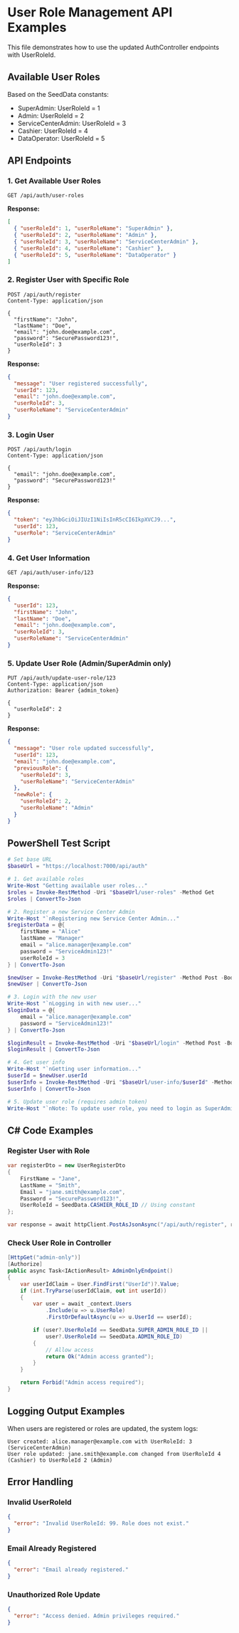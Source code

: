 # User Role Management API Examples

This file demonstrates how to use the updated AuthController endpoints with UserRoleId.

## Available User Roles

Based on the SeedData constants:

- SuperAdmin: UserRoleId = 1
- Admin: UserRoleId = 2
- ServiceCenterAdmin: UserRoleId = 3
- Cashier: UserRoleId = 4
- DataOperator: UserRoleId = 5

## API Endpoints

### 1. Get Available User Roles

```http
GET /api/auth/user-roles
```

**Response:**

```json
[
  { "userRoleId": 1, "userRoleName": "SuperAdmin" },
  { "userRoleId": 2, "userRoleName": "Admin" },
  { "userRoleId": 3, "userRoleName": "ServiceCenterAdmin" },
  { "userRoleId": 4, "userRoleName": "Cashier" },
  { "userRoleId": 5, "userRoleName": "DataOperator" }
]
```

### 2. Register User with Specific Role

```http
POST /api/auth/register
Content-Type: application/json

{
  "firstName": "John",
  "lastName": "Doe",
  "email": "john.doe@example.com",
  "password": "SecurePassword123!",
  "userRoleId": 3
}
```

**Response:**

```json
{
  "message": "User registered successfully",
  "userId": 123,
  "email": "john.doe@example.com",
  "userRoleId": 3,
  "userRoleName": "ServiceCenterAdmin"
}
```

### 3. Login User

```http
POST /api/auth/login
Content-Type: application/json

{
  "email": "john.doe@example.com",
  "password": "SecurePassword123!"
}
```

**Response:**

```json
{
  "token": "eyJhbGciOiJIUzI1NiIsInR5cCI6IkpXVCJ9...",
  "userId": 123,
  "userRole": "ServiceCenterAdmin"
}
```

### 4. Get User Information

```http
GET /api/auth/user-info/123
```

**Response:**

```json
{
  "userId": 123,
  "firstName": "John",
  "lastName": "Doe",
  "email": "john.doe@example.com",
  "userRoleId": 3,
  "userRoleName": "ServiceCenterAdmin"
}
```

### 5. Update User Role (Admin/SuperAdmin only)

```http
PUT /api/auth/update-user-role/123
Content-Type: application/json
Authorization: Bearer {admin_token}

{
  "userRoleId": 2
}
```

**Response:**

```json
{
  "message": "User role updated successfully",
  "userId": 123,
  "email": "john.doe@example.com",
  "previousRole": {
    "userRoleId": 3,
    "userRoleName": "ServiceCenterAdmin"
  },
  "newRole": {
    "userRoleId": 2,
    "userRoleName": "Admin"
  }
}
```

## PowerShell Test Script

```powershell
# Set base URL
$baseUrl = "https://localhost:7000/api/auth"

# 1. Get available roles
Write-Host "Getting available user roles..."
$roles = Invoke-RestMethod -Uri "$baseUrl/user-roles" -Method Get
$roles | ConvertTo-Json

# 2. Register a new Service Center Admin
Write-Host "`nRegistering new Service Center Admin..."
$registerData = @{
    firstName = "Alice"
    lastName = "Manager"
    email = "alice.manager@example.com"
    password = "ServiceAdmin123!"
    userRoleId = 3
} | ConvertTo-Json

$newUser = Invoke-RestMethod -Uri "$baseUrl/register" -Method Post -Body $registerData -ContentType "application/json"
$newUser | ConvertTo-Json

# 3. Login with the new user
Write-Host "`nLogging in with new user..."
$loginData = @{
    email = "alice.manager@example.com"
    password = "ServiceAdmin123!"
} | ConvertTo-Json

$loginResult = Invoke-RestMethod -Uri "$baseUrl/login" -Method Post -Body $loginData -ContentType "application/json"
$loginResult | ConvertTo-Json

# 4. Get user info
Write-Host "`nGetting user information..."
$userId = $newUser.userId
$userInfo = Invoke-RestMethod -Uri "$baseUrl/user-info/$userId" -Method Get
$userInfo | ConvertTo-Json

# 5. Update user role (requires admin token)
Write-Host "`nNote: To update user role, you need to login as SuperAdmin or Admin first"
```

## C# Code Examples

### Register User with Role

```csharp
var registerDto = new UserRegisterDto
{
    FirstName = "Jane",
    LastName = "Smith",
    Email = "jane.smith@example.com",
    Password = "SecurePassword123!",
    UserRoleId = SeedData.CASHIER_ROLE_ID // Using constant
};

var response = await httpClient.PostAsJsonAsync("/api/auth/register", registerDto);
```

### Check User Role in Controller

```csharp
[HttpGet("admin-only")]
[Authorize]
public async Task<IActionResult> AdminOnlyEndpoint()
{
    var userIdClaim = User.FindFirst("UserId")?.Value;
    if (int.TryParse(userIdClaim, out int userId))
    {
        var user = await _context.Users
            .Include(u => u.UserRole)
            .FirstOrDefaultAsync(u => u.UserId == userId);

        if (user?.UserRoleId == SeedData.SUPER_ADMIN_ROLE_ID ||
            user?.UserRoleId == SeedData.ADMIN_ROLE_ID)
        {
            // Allow access
            return Ok("Admin access granted");
        }
    }

    return Forbid("Admin access required");
}
```

## Logging Output Examples

When users are registered or roles are updated, the system logs:

```
User created: alice.manager@example.com with UserRoleId: 3 (ServiceCenterAdmin)
User role updated: jane.smith@example.com changed from UserRoleId 4 (Cashier) to UserRoleId 2 (Admin)
```

## Error Handling

### Invalid UserRoleId

```json
{
  "error": "Invalid UserRoleId: 99. Role does not exist."
}
```

### Email Already Registered

```json
{
  "error": "Email already registered."
}
```

### Unauthorized Role Update

```json
{
  "error": "Access denied. Admin privileges required."
}
```
